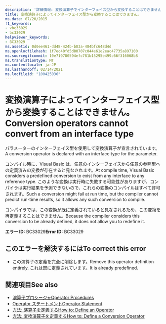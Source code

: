 ```yaml
---
description: '詳細情報: 変換演算子でインターフェイス型から変換することはできません'
title: 変換演算子によってインターフェイス型から変換することはできません。
ms.date: 07/20/2015
f1_keywords:
- vbc33029
- bc33029
helpviewer_keywords:
- BC33029
ms.assetid: 0d0ee461-dd48-424b-b83a-484bfc648d4d
ms.openlocfilehash: 1f7ec40fd5d80707c044e61e2eac47735a897100
ms.sourcegitcommit: 10e719780594efc781b15295e499c66f316068b8
ms.translationtype: MT
ms.contentlocale: ja-JP
ms.lasthandoff: 02/14/2021
ms.locfileid: "100425036"
---
```

# <a name="conversion-operators-cannot-convert-from-an-interface-type"></a><span data-ttu-id="ee070-103">変換演算子によってインターフェイス型から変換することはできません。</span><span class="sxs-lookup"><span data-stu-id="ee070-103">Conversion operators cannot convert from an interface type</span></span>

<span data-ttu-id="ee070-104">パラメーターのインターフェイス型を使用して変換演算子が宣言されています。</span><span class="sxs-lookup"><span data-stu-id="ee070-104">A conversion operator is declared with an interface type for the parameter.</span></span>  
  
 <span data-ttu-id="ee070-105">コンパイル時に、Visual Basic は、任意のインターフェイスから任意の参照型への定義済みの変換が存在すると見なされます。</span><span class="sxs-lookup"><span data-stu-id="ee070-105">At compile time, Visual Basic considers a predefined conversion to exist from any interface to any reference type.</span></span> <span data-ttu-id="ee070-106">このような変換は実行時に失敗する可能性がありますが、コンパイラは実行結果を予測できないので、これらの変換のコンパイルはすべて許可されます。</span><span class="sxs-lookup"><span data-stu-id="ee070-106">Such a conversion might fail at run time, but the compiler cannot predict run-time results, so it allows any such conversion to compile.</span></span>  
  
 <span data-ttu-id="ee070-107">コンパイラでは、この変換が既に定義されていると見なされるため、この変換を再定義することはできません。</span><span class="sxs-lookup"><span data-stu-id="ee070-107">Because the compiler considers this conversion to be already defined, it does not allow you to redefine it.</span></span>  
  
 <span data-ttu-id="ee070-108">**エラー ID:** BC33029</span><span class="sxs-lookup"><span data-stu-id="ee070-108">**Error ID:** BC33029</span></span>  
  
## <a name="to-correct-this-error"></a><span data-ttu-id="ee070-109">このエラーを解決するには</span><span class="sxs-lookup"><span data-stu-id="ee070-109">To correct this error</span></span>  
  
- <span data-ttu-id="ee070-110">この演算子の定義を完全に削除します。</span><span class="sxs-lookup"><span data-stu-id="ee070-110">Remove this operator definition entirely.</span></span> <span data-ttu-id="ee070-111">これは既に定義されています。</span><span class="sxs-lookup"><span data-stu-id="ee070-111">It is already predefined.</span></span>  
  
## <a name="see-also"></a><span data-ttu-id="ee070-112">関連項目</span><span class="sxs-lookup"><span data-stu-id="ee070-112">See also</span></span>

- [<span data-ttu-id="ee070-113">演算子プロシージャ</span><span class="sxs-lookup"><span data-stu-id="ee070-113">Operator Procedures</span></span>](../programming-guide/language-features/procedures/operator-procedures.md)
- [<span data-ttu-id="ee070-114">Operator ステートメント</span><span class="sxs-lookup"><span data-stu-id="ee070-114">Operator Statement</span></span>](../language-reference/statements/operator-statement.md)
- [<span data-ttu-id="ee070-115">方法: 演算子を定義する</span><span class="sxs-lookup"><span data-stu-id="ee070-115">How to: Define an Operator</span></span>](../programming-guide/language-features/procedures/how-to-define-an-operator.md)
- [<span data-ttu-id="ee070-116">方法: 変換演算子を定義する</span><span class="sxs-lookup"><span data-stu-id="ee070-116">How to: Define a Conversion Operator</span></span>](../programming-guide/language-features/procedures/how-to-define-a-conversion-operator.md)
